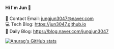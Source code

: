 #### Hi I'm Jun 👋

📧 Contact Email: jungjun3047@naver.com <br>
💻 Tech Blog: https://jun3047.github.io <br>
🌈 Daily Blog: https://blog.naver.com/jungjun3047 <br>

[![Anurag's GitHub stats](https://github-readme-stats.vercel.app/api?username=jun3047)](https://github.com/jun3047/github-readme-stats)
